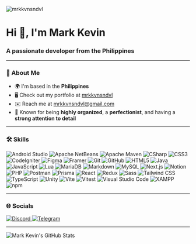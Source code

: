 <p align="left">
  <img src="https://komarev.com/ghpvc/?username=mrkkvnsndvl&label=PROFILE%20VIEWS&color=000000&style=for-the-badge&abbreviated=true" alt="mrkkvnsndvl" />
</p>

<h1 align="left">Hi 👋, I'm Mark Kevin</h1>
<h3 align="left">A passionate developer from the Philippines</h3>

---

### 🚀 About Me

- 🌍  I'm based in the **Philippines**
- 🖥️  Check out my portfolio at [mrkkvnsndvl](http://mrkkvnsndvl.vercel.app)
- ✉️  Reach me at [mrkkvnsndvl@gmail.com](mailto:mrkkvnsndvl@gmail.com)
- 🧠  Known for being **highly organized**, a **perfectionist**, and having a **strong attention to detail**

---

### 🛠️ Skills

<p align="left">

![Android Studio](https://img.shields.io/badge/Android%20Studio-000000?style=for-the-badge&logo=androidstudio&logoColor=3DDC84)
![Apache NetBeans](https://img.shields.io/badge/Apache%20NetBeans-000000?style=for-the-badge&logo=apachenetbeanside&logoColor=F1C232)
![Apache Maven](https://img.shields.io/badge/Apache%20Maven-000000?style=for-the-badge&logo=apachemaven&logoColor=C71A36)
![CSharp](https://img.shields.io/badge/CSharp-000000?style=for-the-badge&logo=sharp&logoColor=68217A)
![CSS3](https://img.shields.io/badge/CSS3-000000?style=for-the-badge&logo=css3&logoColor=1572B6)
![CodeIgniter](https://img.shields.io/badge/CodeIgniter-000000?style=for-the-badge&logo=codeigniter&logoColor=E24E1B)
![Figma](https://img.shields.io/badge/Figma-000000?style=for-the-badge&logo=figma&logoColor=1ABCFE)
![Framer](https://img.shields.io/badge/Framer-000000?style=for-the-badge&logo=framer&logoColor=0055FF)
![Git](https://img.shields.io/badge/Git-000000?style=for-the-badge&logo=git&logoColor=F05033)
![GitHub](https://img.shields.io/badge/GitHub-000000?style=for-the-badge&logo=github&logoColor=24292F)
![HTML5](https://img.shields.io/badge/HTML5-000000?style=for-the-badge&logo=html5&logoColor=E34F26)
![Java](https://img.shields.io/badge/Java-000000?style=for-the-badge&logo=openjdk&logoColor=F89820)
![JavaScript](https://img.shields.io/badge/JavaScript-000000?style=for-the-badge&logo=javascript&logoColor=F0DB4F)
![Lua](https://img.shields.io/badge/Lua-000000?style=for-the-badge&logo=lua&logoColor=0000FF)
![MariaDB](https://img.shields.io/badge/MariaDB-000000?style=for-the-badge&logo=mariadb&logoColor=003545)
![Markdown](https://img.shields.io/badge/Markdown-000000?style=for-the-badge&logo=markdown&logoColor=FFFFFF)
![MySQL](https://img.shields.io/badge/MySQL-000000?style=for-the-badge&logo=mysql&logoColor=00758F)
![Next.js](https://img.shields.io/badge/Next.js-000000?style=for-the-badge&logo=nextdotjs&logoColor=FFFFFF)
![Notion](https://img.shields.io/badge/Notion-000000?style=for-the-badge&logo=notion&logoColor=FFFFFF)
![PHP](https://img.shields.io/badge/PHP-000000?style=for-the-badge&logo=php&logoColor=8E5FBF)
![Postman](https://img.shields.io/badge/Postman-000000?style=for-the-badge&logo=postman&logoColor=FF6A00)
![Prisma](https://img.shields.io/badge/Prisma-000000?style=for-the-badge&logo=prisma&logoColor=FFFFFF)
![React](https://img.shields.io/badge/React-000000?style=for-the-badge&logo=react&logoColor=61DAFB)
![Redux](https://img.shields.io/badge/Redux-000000?style=for-the-badge&logo=redux&logoColor=764ABC)
![Sass](https://img.shields.io/badge/Sass-000000?style=for-the-badge&logo=sass&logoColor=CC6699)
![Tailwind CSS](https://img.shields.io/badge/Tailwind%20CSS-000000?style=for-the-badge&logo=tailwindcss&logoColor=06B6D4)
![TypeScript](https://img.shields.io/badge/TypeScript-000000?style=for-the-badge&logo=typescript&logoColor=007ACC)
![Unity](https://img.shields.io/badge/Unity-000000?style=for-the-badge&logo=unity&logoColor=FFFFFF)
![Vite](https://img.shields.io/badge/Vite-000000?style=for-the-badge&logo=vite&logoColor=FFC700)
![Vitest](https://img.shields.io/badge/Vitest-000000?style=for-the-badge&logo=vitest&logoColor=6E9F18)
![Visual Studio Code](https://img.shields.io/badge/Visual%20Studio%20Code-000000?style=for-the-badge&logo=visualstudiocode&logoColor=0066B8)
![XAMPP](https://img.shields.io/badge/XAMPP-000000?style=for-the-badge&logo=xampp&logoColor=FB7A24)
![npm](https://img.shields.io/badge/npm-000000?style=for-the-badge&logo=npm&logoColor=CB3837)

</p>

---

### 🌐 Socials

<p align="left"> 
  
<a href="https://discord.com/users/mrkkvnsndvl" target="_blank" rel="noreferrer">
<img src="https://img.shields.io/badge/Discord-000000?style=for-the-badge&logo=discord&logoColor=5865F2" alt="Discord"/>
</a>
<a href="https://t.me/mrkkvnsndvl" target="_blank" rel="noreferrer">
<img src="https://img.shields.io/badge/Telegram-000000?style=for-the-badge&logo=telegram&logoColor=0088CC" alt="Telegram"/>
</a>

</p>

---

<p align="left">
  <img src="https://github-readme-stats.vercel.app/api?username=mrkkvnsndvl&show_icons=true&theme=dark" alt="Mark Kevin's GitHub Stats" />
</p>

